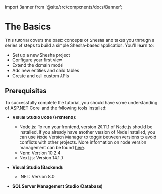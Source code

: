 import Banner from '@site/src/components/docs/Banner';

# The Basics

This tutorial covers the basic concepts of Shesha and takes you through a series of steps to build a simple Shesha-based application. You'll learn to:

- Set up a new Shesha project
- Configure your first view
- Extend the domain model
- Add new entities and child tables
- Create and call custom APIs

## Prerequisites

To successfully complete the tutorial, you should have some understanding of ASP.NET Core, and the following tools installed:

- **Visual Studio Code (Frontend):**

  - Node.js: To run your frontend, version 20.11.1 of Node.js should be installed. If you already have another version of Node installed, you can use Node Version Manager to toggle between versions to avoid conflicts with other projects. More information on node version management can be found [here](https://github.com/nvm-sh/nvm).
  - Npm: Version 10.2.4
  - Next.js: Version 14.1.0

- **Visual Studio (Backend):**

  - .NET: Version 8.0

- **SQL Server Management Studio (Database)**
